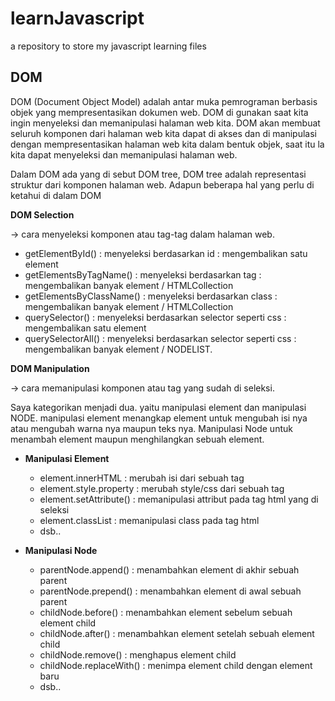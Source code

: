 # learnJavascript
a repository to store my javascript learning files

## DOM
DOM (Document Object Model) adalah antar muka pemrograman berbasis objek yang mempresentasikan dokumen web. DOM di gunakan saat kita ingin menyeleksi dan memanipulasi halaman web kita. DOM akan membuat seluruh komponen dari halaman web kita dapat di akses dan di manipulasi dengan mempresentasikan halaman web kita dalam bentuk objek, saat itu la kita dapat menyeleksi dan memanipulasi halaman web.

Dalam DOM ada yang di sebut DOM tree, DOM tree adalah representasi struktur dari komponen halaman web.
Adapun beberapa hal yang perlu di ketahui di dalam DOM	
	
**DOM Selection**

-> cara menyeleksi komponen atau tag-tag dalam halaman web.
- getElementById() 		: menyeleksi berdasarkan id 					: mengembalikan satu element
- getElementsByTagName() 	: menyeleksi berdasarkan tag 					: mengembalikan banyak element / HTMLCollection
- getElementsByClassName() 	: menyeleksi berdasarkan class 				: mengembalikan banyak element / HTMLCollection
- querySelector()		: menyeleksi berdasarkan selector seperti css : mengembalikan satu element
- querySelectorAll()		: menyeleksi berdasarkan selector seperti css : mengembalikan banyak element / NODELIST.

	

	
	

**DOM Manipulation**

-> cara memanipulasi komponen atau tag yang sudah di seleksi.

Saya kategorikan menjadi dua. yaitu manipulasi element dan manipulasi NODE. manipulasi element menangkap element untuk mengubah isi nya atau mengubah warna nya maupun teks nya. Manipulasi Node untuk menambah element maupun menghilangkan sebuah element.

* **Manipulasi Element**
	- element.innerHTML 		: merubah isi dari sebuah tag 
	- element.style.property 	: merubah style/css dari sebuah tag
	- element.setAttribute()	: memanipulasi attribut pada tag html yang di seleksi
	- element.classList 		: memanipulasi class pada tag html
	- dsb..

* **Manipulasi Node**
	- parentNode.append()		: menambahkan element di akhir sebuah parent
	- parentNode.prepend()		: menambahkan element di awal sebuah parent
	- childNode.before()		: menambahkan element sebelum sebuah element child
	- childNode.after()			: menambahkan element setelah sebuah element child
	- childNode.remove()		: menghapus element child
	- childNode.replaceWith()	: menimpa element child dengan element baru
	- dsb..